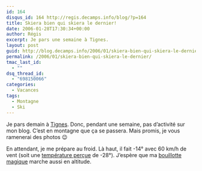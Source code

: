 ```yaml
---
id: 164
disqus_id: 164 http://regis.decamps.info/blog/?p=164
title: Skiera bien qui skiera le dernier!
date: 2006-01-28T17:30:34+00:00
author: Régis
excerpt: Je pars une semaine à Tignes.
layout: post
guid: http://blog.decamps.info/2006/01/skiera-bien-qui-skiera-le-dernier/
permalink: /2006/01/skiera-bien-qui-skiera-le-dernier/
tmac_last_id:
  - ""
dsq_thread_id:
  - "698150066"
categories:
  - Vacances
tags:
  - Montagne
  - Ski
---
```

Je pars demain à [Tignes](http://www.tignes.net). Donc, pendant une semaine, pas d’activité sur mon blog. C’est en montagne que ça se passera. Mais promis, je vous ramenerai des photos 😉

En attendant, je me prépare au froid. Là haut, il fait -14° avec 60 km/h de vent (soit une [température perçue](http://www.msc.ec.gc.ca/education/windchill/calculator_f.cfm) de -28°). J’espère que ma [bouillotte magique](http://www.alibaba.com/catalog/10177576/Magic_Hot_Pad.html) marche aussi en altitude.
